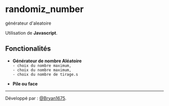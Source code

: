 # randomiz_number
générateur d'aleatoire

Utilisation de **Javascript**.

## Fonctionalités
* **Générateur de nombre Aléatoire**  
`- choix du nombre maximum,`  
`- choix du nombre maximum,`  
`- choix du nombre de tirage.s`  

* **Pile ou face**


*** 
Développé par : [@Bryan1675](https://github.com/Bryan1675 "Github de Bryan 1675").
